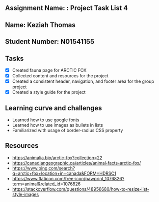 ## Assignment Name: : Project Task List 4

## Name: Keziah Thomas

## Student Number: N01541155

## Tasks

- [x] Created fauna page for ARCTIC FOX
- [x] Collected content and resources for the project
- [x] Created a consistent header, navigation, and footer area for the group project
- [x] Created a style guide for the project

## Learning curve and challenges

- Learned how to use google fonts
- Learned how to use images as bullets in lists
- Familiarized with usage of border-radius CSS property

## Resources

- https://animalia.bio/arctic-fox?collection=22
- https://canadiangeographic.ca/articles/animal-facts-arctic-fox/
- https://www.bing.com/search?q=arctic+fox+location+in+canada&FORM=HDRSC1
- https://www.flaticon.com/free-icon/pawprint_1076826?term=animal&related_id=1076826
- https://stackoverflow.com/questions/48956680/how-to-resize-list-style-images
